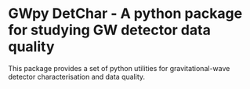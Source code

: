 GWpy DetChar - A python package for studying GW detector data quality
=====================================================================

This package provides a set of python utilities for gravitational-wave detector characterisation and data quality.
